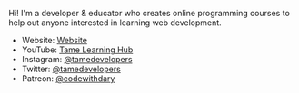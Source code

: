 Hi! I'm a developer & educator who creates online programming courses to help out anyone interested in learning web development.

- Website: [Website](https://tametemplates.com/)
- YouTube: [Tame Learning Hub](https://www.youtube.com/channel/tamelearninghub)
- Instagram: [@tamedevelopers](https://www.instagram.com/tamedevelopers/) 
- Twitter: [@tamedevelopers](https://twitter.com/tamedevelopers)
- Patreon: [@codewithdary](https://www.patreon.com/user?u=30307830)

<!--
**tamedevelopers/tamedevelopers** is a ✨ _special_ ✨ repository because its `README.md` (this file) appears on your GitHub profile.

Here are some ideas to get you started:

- 🔭 I’m currently working on ...
- 🌱 I’m currently learning ...
- 👯 I’m looking to collaborate on ...
- 🤔 I’m looking for help with ...
- 💬 Ask me about ...
- 📫 How to reach me: ...
- 😄 Pronouns: ...
- ⚡ Fun fact: ...
-->
